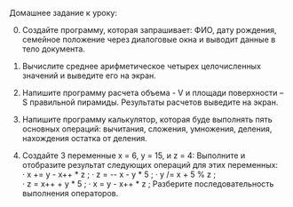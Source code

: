 Домашнее задание к уроку:

0) Cоздайте программу, которая запрашивает: ФИО, дату рождения, семейное положение через диалоговые окна и выводит данные 
   в тело документа. 

1)	Вычислите среднее арифметическое четырех целочисленных значений и выведите его на экран.  

2) Напишите программу расчета объема - V и площади поверхности – S правильной пирамиды. Результаты расчетов выведите на экран.

3) Напишите программу калькулятор, которая буде выполнять пять основных операций: вычитания, сложения, умножения, деления, нахождения остатка от деления.

4) Создайте 3 переменные   x = 6, y = 15, и z = 4: 
    Выполните и отобразите результат следующих операций для этих переменных:  
    · x += y - x++ * z ; 
    · z = -- x - y * 5 ; 
    · y /= x + 5 % z ;  
    · z = x++ + y * 5 ; 
    · x = y - x++ * z ; 
Разберите последовательность выполнения операторов.
